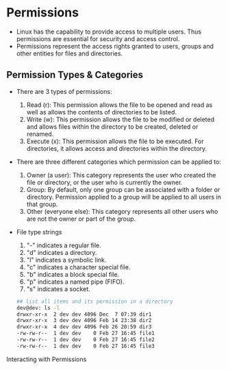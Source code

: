 # Permissions 
- Linux has the capability to provide access to multiple users. Thus permissions are essential for security and access control.  
- Permissions represent the access rights granted to users, groups and other entities for files and directories. 

## Permission Types & Categories 
- There are 3 types of permissions: 
    1. Read (r): This permission allows the file to be opened and read as well as allows the contents of directories to be listed. 
    2. Write (w): This permission allows the file to be modified or deleted and allows files within the directory to be created, deleted or renamed.  
    3. Execute (x): This permission allows the file to be executed. For directories, it allows access and directories within the directory. 
- There are three different categories which permission can be applied to: 
    1. Owner (a user): This category represents the user who created the file or directory, or the user who is currently the owner. 
    2. Group: By default, only one group can be associated with a folder or directory. Permission applied to a group will be applied to all users in that group. 
    3. Other (everyone else): This category represents all other users who are not the owner or part of the group. 
- File type strings
    1. "-" indicates a regular file.
    2. "d" indicates a directory.
    3. "l" indicates a symbolic link.
    4. "c" indicates a character special file.
    5. "b" indicates a block special file.
    6. "p" indicates a named pipe (FIFO).
    7. "s" indicates a socket.

    ```bash
    ## list all items and its permission in a directory 
    dev@dev: ls -l
    drwxr-xr-x  2 dev dev 4096 Dec  7 07:39 dir1
    drwxr-xr-x  3 dev dev 4096 Feb 14 23:38 dir2
    drwxr-xr-x  4 dev dev 4096 Feb 26 20:59 dir3
    -rw-rw-r--  1 dev dev    0 Feb 27 16:45 file1
    -rw-rw-r--  1 dev dev    0 Feb 27 16:45 file2
    -rw-rw-r--  1 dev dev    0 Feb 27 16:45 file3
    ```

Interacting with Permissions